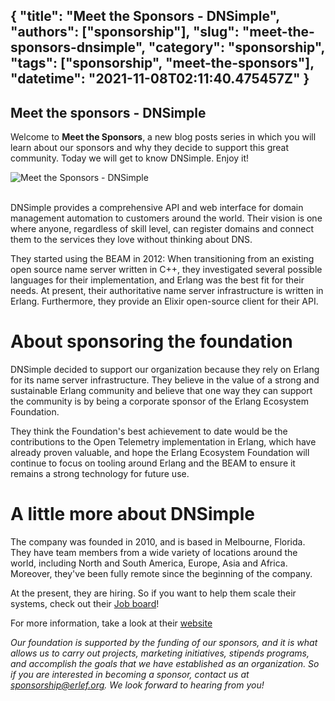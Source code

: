 {
  "title": "Meet the Sponsors - DNSimple",
  "authors": ["sponsorship"],
  "slug": "meet-the-sponsors-dnsimple",
  "category": "sponsorship",
  "tags": ["sponsorship", "meet-the-sponsors"],
  "datetime": "2021-11-08T02:11:40.475457Z"
}
---
Meet the sponsors - DNSimple
---

Welcome to **Meet the Sponsors**, a new blog posts series in which you will learn about our sponsors and why they decide to support this great community. Today we will get to know DNSimple. 
Enjoy it!

<img src="/images/meet-the-sponsors/dnsimple.png" class="img-fluid" alt="Meet the Sponsors - DNSimple"/>

<br/>
<br/>

DNSimple provides a comprehensive API and web interface for domain management automation to customers around the world. Their vision is one where anyone, regardless of skill level, can register domains and connect them to the services they love without thinking about DNS.

They started using the BEAM in 2012: When transitioning from an existing open source name server written in C++, they investigated several possible languages for their implementation, and Erlang was the best fit for their needs. At present, their authoritative name server infrastructure is written in Erlang. Furthermore, they provide an Elixir open-source client for their API.

# About sponsoring the foundation

DNSimple decided to support our organization because they rely on Erlang for its name server infrastructure. They believe in the value of a strong and sustainable Erlang community and believe that one way they can support the community is by being a corporate sponsor of the Erlang Ecosystem Foundation.

They think the Foundation's best achievement to date would be the contributions to the Open Telemetry implementation in Erlang, which have already proven valuable, and hope the Erlang Ecosystem Foundation will continue to focus on tooling around Erlang and the BEAM to ensure it remains a strong technology for future use.

# A little more about DNSimple 

The company was founded in 2010, and is based in Melbourne, Florida. They have team members from a wide variety of locations around the world, including North and South America, Europe, Asia and Africa. Moreover, they've been fully remote since the beginning of the company.

At the present, they are hiring. So if you want to help them scale their systems, check out their [Job
board](https://dnsimple.com/jobs)!

For more information, take a look at their [website](https://dnsimple.com)

<i>Our foundation is supported by the funding of our sponsors, and it is what allows us to carry out projects, marketing
initiatives, stipends programs, and accomplish the goals that we have established as an organization. So if you are
interested in becoming a sponsor, contact us at 
<a href="mailto:sponsorship@erlef.org">sponsorship@erlef.org</a>. We look forward to hearing from you!
</i>

<br/>
<br/>
